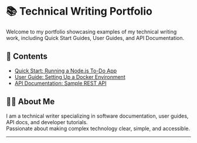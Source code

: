 # 📚 Technical Writing Portfolio
Welcome to my portfolio showcasing examples of my technical writing work, including Quick Start Guides, User Guides, and API Documentation.

## 📂 Contents

- [Quick Start: Running a Node.js To-Do App](./quick-starts/Quick_Start_Todo_App.md)
- [User Guide: Setting Up a Docker Environment](./user-guides/User_Guide_Docker_Setup.md)
- [API Documentation: Sample REST API](./api-documentation/API_Documentation_Sample.md)

## 🧑‍💻 About Me

I am a technical writer specializing in software documentation, user guides, API docs, and developer tutorials.  
Passionate about making complex technology clear, simple, and accessible.

---
